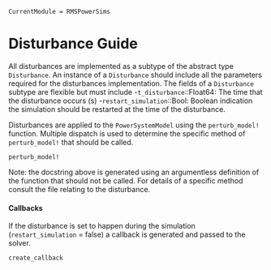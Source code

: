 ```@meta
CurrentModule = RMSPowerSims
```
# Disturbance Guide

All disturbances are implemented as a subtype of the abstract type `Disturbance`. An instance of a `Disturbance` should include all the parameters required for the disturbances implementation. The fields of a `Disturbance` subtype are flexible but must include
-`t_disturbance`::Float64: The time that the disturbance occurs (s)
-`restart_simulation`::Bool: Boolean indication the simulation should be restarted at the time of the disturbance.

Disturbances are applied to the `PowerSystemModel` using the `perturb_model!` function. Multiple dispatch is used to determine the specific method of `perturb_model!` that should be called.

```@docs
perturb_model!
```
Note: the docstring above is generated using an argumentless definition of the function that should not be called. For details of a specific method consult the file relating to the disturbance.

#### Callbacks

If the disturbance is set to happen during the simulation (`restart_simulation` = false) a callback is generated and passed to the solver.

```@docs
create_callback
```